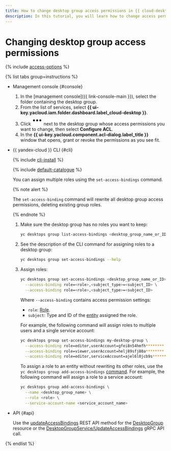 ```yaml
---
title: How to change desktop group access permissions in {{ cloud-desktop-full-name }}
description: In this tutorial, you will learn how to change access permissions for a desktop group in {{ cloud-desktop-full-name }}.
---
```


# Changing desktop group access permissions

{% include [access-options](../../../_includes/cloud-desktop/access-options.md) %}

{% list tabs group=instructions %}

- Management console {#console}

  1. In the [management console]({{ link-console-main }}), select the folder containing the desktop group.
  1. From the list of services, select **{{ ui-key.yacloud.iam.folder.dashboard.label_cloud-desktop }}**.
  1. Click ![image](../../../_assets/console-icons/ellipsis.svg) next to the desktop group whose access permissions you want to change, then select **Configure ACL**.
  1. In the **{{ ui-key.yacloud.component.acl-dialog.label_title }}** window that opens, grant or revoke the permissions as you see fit.

- {{ yandex-cloud }} CLI {#cli}

  {% include [cli-install](../../../_includes/cli-install.md) %}

  {% include [default-catalogue](../../../_includes/default-catalogue.md) %}

  You can assign multiple roles using the `set-access-bindings` command.

  {% note alert %}

  The `set-access-binding` command will rewrite all desktop group access permissions, deleting existing group roles.

  {% endnote %}

  1. Make sure the desktop group has no roles you want to keep:

     ```bash
     yc desktops group list-access-bindings <desktop_group_name_or_ID>
     ```

  1. See the description of the CLI command for assigning roles to a desktop group:

     ```bash
     yc desktops group set-access-bindings --help
     ```

  1. Assign roles:

      ```bash
      yc desktops group set-access-bindings <desktop_group_name_or_ID> \
        --access-binding role=<role>,<subject_type>=<subject_ID> \
        --access-binding role=<role>,<subject_type>=<subject_ID>
      ```

      Where `--access-binding` contains access permission settings:

      * `role`: [Role](../../security/index.md#roles-list).
      * `subject`: Type and ID of the [entity](../../../iam/concepts/access-control/index.md#subject) assigned the role.

      For example, the following command will assign roles to multiple users and a single service account:

      ```bash
      yc desktops group set-access-bindings my-desktop-group \
        --access-binding role=editor,userAccount=gfei8n54hmfh******** \
        --access-binding role=viewer,userAccount=helj89sfj80a******** \
        --access-binding role=editor,serviceAccount=ajel6l0jcb9s********
      ```

      To assign a role to an entity without rewriting its other roles, use the `yc desktops group add-access-bindings` [command](../../../cli/cli-ref/desktops/cli-ref/group/add-access-bindings.md). For example, the following command will assign a role to a service account:

      ```bash
      yc desktops group add-access-bindings \
        --name <desktop_group_name> \
        --role <role> \
        --service-account-name <service_account_name>
      ```

- API {#api}

  Use the [updateAccessBindings](../../api-ref/DesktopGroup/updateAccessBindings.md) REST API method for the [DesktopGroup](../../api-ref/DesktopGroup/index.md) resource or the [DesktopGroupService/UpdateAccessBindings](../../api-ref/grpc/DesktopGroup/updateAccessBindings.md) gRPC API call.

{% endlist %}
